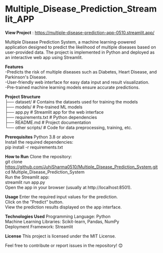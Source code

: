 # Multiple_Disease_Prediction_Streamlit_APP
**View Project** : https://multiple-disease-prediction-app-0510.streamlit.app/

Multiple Disease Prediction System, a machine learning-powered application designed to predict the likelihood of multiple diseases based on user-provided data. The project is implemented in Python and deployed as an interactive web app using Streamlit.

**Features** <br>
-Predicts the risk of multiple diseases such as Diabetes, Heart Disease, and Parkinson's Disease.<br>
-User-friendly web interface for easy data input and result visualization.<br>
-Pre-trained machine learning models ensure accurate predictions.

**Project Structure** <br>
├── dataset/                  # Contains the datasets used for training the models<br>
├── models/                   # Pre-trained ML models<br>
├── app.py                    # Streamlit app for the web interface<br>
├── requirements.txt          # Python dependencies<br>
├── README.md                 # Project documentation<br>
└── other scripts/            # Code for data preprocessing, training, etc.

**Prerequisites**
Python 3.8 or above<br>
Install the required dependencies:<br>
pip install -r requirements.txt

**How to Run**
Clone the repository:<br>
git clone https://github.com/JuhiSharma0510/Multiple_Disease_Prediction_System.git<br>
cd Multiple_Disease_Prediction_System<br>
Run the Streamlit app:<br>
streamlit run app.py<br>
Open the app in your browser (usually at http://localhost:8501).

**Usage**
Enter the required input values for the prediction.<br>
Click on the "Predict" button.<br>
View the prediction results displayed on the app interface.

**Technologies Used**
Programming Language: Python<br>
Machine Learning Libraries: Scikit-learn, Pandas, NumPy<br>
Deployment Framework: Streamlit

**License**
This project is licensed under the MIT License.<br>

Feel free to contribute or report issues in the repository! 😊
